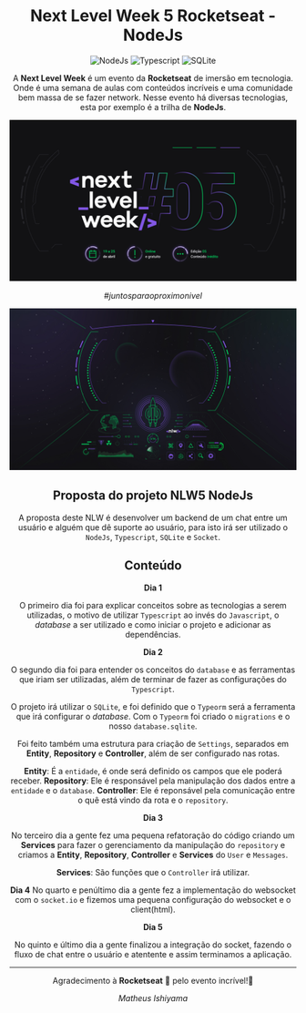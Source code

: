 <div align="center">

# Next Level Week 5 Rocketseat - NodeJs

![NodeJs](https://img.shields.io/badge/-Nodejs-339933?style=flat-square&logo=Node.js&logoColor=white "Node.js")
![Typescript](https://img.shields.io/badge/-Typescript-1572B6?style=flat-square&logo=typescript&logoColor=white "Typescript")
![SQLite](https://img.shields.io/badge/-SQLite-03BAFC?style=flat-square&logo=sqlite&logoColor=white "SQLite")

A **Next Level Week** é um evento da **Rocketseat** de imersão em tecnologia. Onde é uma semana de aulas com conteúdos incríveis e uma comunidade bem massa de se fazer network. Nesse evento há diversas tecnologias, esta por exemplo é a trilha de **NodeJs**.

![Banner](./.github/NLW05_banner.png)

_#juntosparaoproximonivel_

![Spaceship](./.github/NLW05_espaconave.jpg)

## Proposta do projeto NLW5 NodeJs

A proposta deste NLW é desenvolver um backend de um chat entre um usuário e alguém que dê suporte ao usuário, para isto irá ser utilizado o `NodeJs`, `Typescript`, `SQLite` e `Socket`.

## Conteúdo

**Dia 1**

O primeiro dia foi para explicar conceitos sobre as tecnologias a serem utilizadas, o motivo de utilizar `Typescript` ao invés do `Javascript`, o _database_ a ser utilizado e como iniciar o projeto e adicionar as dependências.

**Dia 2**

O segundo dia foi para entender os conceitos do `database` e as ferramentas que iriam ser utilizadas, além de terminar de fazer as configurações do `Typescript`.

O projeto irá utilizar o `SQLite`, e foi definido que o `Typeorm` será a ferramenta que irá configurar o _database_. Com o `Typeorm` foi criado o `migrations` e o nosso `database.sqlite`.

Foi feito também uma estrutura para criação de `Settings`, separados em **Entity**, **Repository** e **Controller**, além de ser configurado nas rotas.

**Entity**: É a `entidade`, é onde será definido os campos que ele poderá receber.
**Repository**: Ele é responsável pela manipulação dos dados entre a `entidade` e o `database`.
**Controller**: Ele é reponsável pela comunicação entre o quê está vindo da rota e o `repository`.

**Dia 3**

No terceiro dia a gente fez uma pequena refatoração do código criando um **Services** para fazer o gerenciamento da manipulação do `repository` e criamos a **Entity**, **Repository**, **Controller** e **Services** do `User` e `Messages`.

**Services**: São funções que o `Controller` irá utilizar.

**Dia 4**
No quarto e penúltimo dia a gente fez a implementação do websocket com o `socket.io` e fizemos uma pequena configuração do websocket e o client(html).

**Dia 5**

No quinto e último dia a gente finalizou a integração do socket, fazendo o fluxo de chat entre o usuário e atentente e assim terminamos a aplicação.

---

Agradecimento à **Rocketseat** 🚀 pelo evento incrível!💜

_Matheus Ishiyama_
